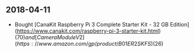 ## 2018-04-11

- Bought [CanaKit Raspberry Pi 3 Complete Starter Kit - 32 GB Edition] (https://www.canakit.com/raspberry-pi-3-starter-kit.html) ($70) and [Camera Module V2] (https://www.amazon.com/gp/product/B01ER2SKFS) ($26)
	
